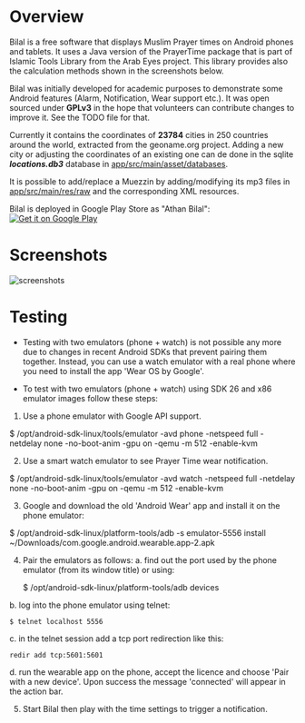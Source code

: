 Overview
========
Bilal is a free software that displays Muslim Prayer times on Android phones and tablets. It uses a Java version of the PrayerTime package that is part of Islamic Tools Library from the Arab Eyes project. This library provides also the calculation methods shown in the screenshots below.

Bilal was initially developed for academic purposes to demonstrate some Android features (Alarm, Notification, Wear support etc.). It was open sourced under __GPLv3__ in the hope that volunteers can contribute changes to improve it. See the TODO file for that.

Currently it contains the coordinates of __23784__ cities in 250 countries around the world, extracted from the geoname.org project. Adding a new city or adjusting the coordinates of an existing one can de done in the sqlite ___locations.db3___ database in [app/src/main/asset/databases](https://github.com/cdjalel/Bilal/blob/master/app/src/main/assets/databases/locations.db3).

It is possible to add/replace a Muezzin by adding/modifying its mp3 files in [app/src/main/res/raw](https://github.com/cdjalel/Bilal/blob/master/app/src/main/res/raw) and the corresponding XML resources.

Bilal is deployed in Google Play Store as "Athan Bilal": 
<a href='https://play.google.com/store/apps/details?id=com.djalel.android.bilal&pcampaignid=MKT-Other-global-all-co-prtnr-py-PartBadge-Mar2515-1'><img alt='Get it on Google Play' src='https://play.google.com/intl/en_us/badges/images/generic/en_badge_web_generic.png'/></a>

Screenshots
===========
![screenshots](https://user-images.githubusercontent.com/5300525/40922034-fa169194-6808-11e8-8213-d02041eb3cec.png)

Testing
=======
- Testing with two emulators (phone + watch) is not possible any more due to changes in recent Android SDKs that prevent pairing them together. Instead, you can use a watch emulator with a real phone where you need to install  the app 'Wear OS by Google'.

- To test with two emulators (phone + watch) using SDK 26 and x86 emulator images follow these steps:

1. Use a phone emulator with Google API support.

$ /opt/android-sdk-linux/tools/emulator -avd phone -netspeed full -netdelay none -no-boot-anim -gpu on -qemu -m 512 -enable-kvm

2. Use a smart watch emulator to see Prayer Time wear notification.

$ /opt/android-sdk-linux/tools/emulator -avd watch -netspeed full -netdelay none -no-boot-anim -gpu on -qemu -m 512 -enable-kvm

3. Google and download the old 'Android Wear' app and install it on the phone emulator:
  
  $ /opt/android-sdk-linux/platform-tools/adb -s emulator-5556 install ~/Downloads/com.google.android.wearable.app-2.apk 

4. Pair the emulators as follows:
  a. find out the port used by the phone emulator (from its window title) or using:
    
    $ /opt/android-sdk-linux/platform-tools/adb devices

  b. log into the phone emulator using telnet:
    
    $ telnet localhost 5556

  c. in the telnet session add a tcp port redirection like this:
    
    redir add tcp:5601:5601 

  d. run the wearable app on the phone, accept the licence and choose 'Pair with a new device'. Upon success the message 'connected' will appear in the action bar.

5. Start Bilal then play with the time settings to trigger a notification.
